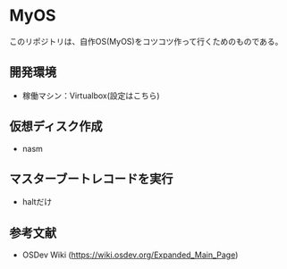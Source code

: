 # MyOS

このリポジトリは、自作OS(MyOS)をコツコツ作って行くためのものである。

## 開発環境
 - 稼働マシン：Virtualbox(設定はこちら)  


## 仮想ディスク作成   
 - nasm  
  
## マスターブートレコードを実行   
 - haltだけ  
  
## 参考文献   
 - OSDev Wiki (https://wiki.osdev.org/Expanded_Main_Page)  
  
